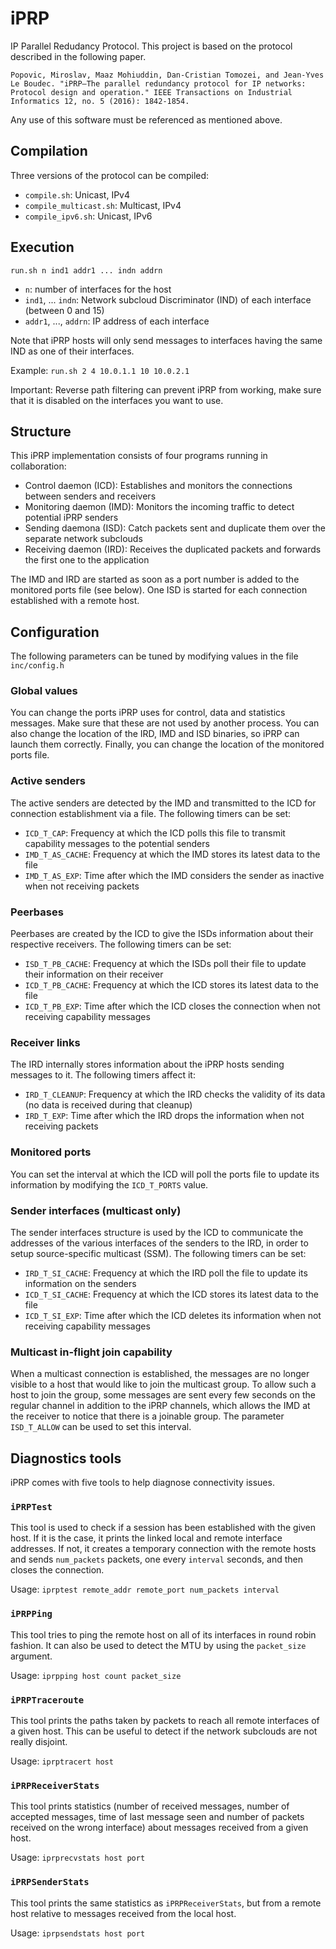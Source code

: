 # iPRP
IP Parallel Redudancy Protocol. This project is based on the protocol described in the following paper.

`Popovic, Miroslav, Maaz Mohiuddin, Dan-Cristian Tomozei, and Jean-Yves Le Boudec. "iPRP—The parallel redundancy protocol for IP networks: Protocol design and operation." IEEE Transactions on Industrial Informatics 12, no. 5 (2016): 1842-1854.`

Any use of this software must be referenced as mentioned above.

## Compilation

Three versions of the protocol can be compiled:
- `compile.sh`: Unicast, IPv4
- `compile_multicast.sh`: Multicast, IPv4
- `compile_ipv6.sh`: Unicast, IPv6

## Execution

`run.sh n ind1 addr1 ... indn addrn`
- `n`: number of interfaces for the host
- `ind1`, ... `indn`: Network subcloud Discriminator (IND) of each interface (between 0 and 15)
- `addr1`, ..., `addrn`: IP address of each interface

Note that iPRP hosts will only send messages to interfaces having the same IND as one of their interfaces.

Example: `run.sh 2 4 10.0.1.1 10 10.0.2.1`

Important: Reverse path filtering can prevent iPRP from working, make sure that it is disabled on the interfaces you want to use.

## Structure

This iPRP implementation consists of four programs running in collaboration:
- Control daemon (ICD): Establishes and monitors the connections between senders and receivers
- Monitoring daemon (IMD): Monitors the incoming traffic to detect potential iPRP senders
- Sending daemona (ISD): Catch packets sent and duplicate them over the separate network subclouds
- Receiving daemon (IRD): Receives the duplicated packets and forwards the first one to the application

The IMD and IRD are started as soon as a port number is added to the monitored ports file (see below).
One ISD is started for each connection established with a remote host.

## Configuration

The following parameters can be tuned by modifying values in the file `inc/config.h`

### Global values

You can change the ports iPRP uses for control, data and statistics messages. Make sure that these are not used by another process.
You can also change the location of the IRD, IMD and ISD binaries, so iPRP can launch them correctly.
Finally, you can change the location of the monitored ports file.

### Active senders

The active senders are detected by the IMD and transmitted to the ICD for connection establishment via a file. The following timers can be set:
- `ICD_T_CAP`: Frequency at which the ICD polls this file to transmit capability messages to the potential senders
- `IMD_T_AS_CACHE`: Frequency at which the IMD stores its latest data to the file
- `IMD_T_AS_EXP`: Time after which the IMD considers the sender as inactive when not receiving packets

### Peerbases

Peerbases are created by the ICD to give the ISDs information about their respective receivers. The following timers can be set:
- `ISD_T_PB_CACHE`: Frequency at which the ISDs poll their file to update their information on their receiver
- `ICD_T_PB_CACHE`: Frequency at which the ICD stores its latest data to the file
- `ICD_T_PB_EXP`: Time after which the ICD closes the connection when not receiving capability messages

### Receiver links

The IRD internally stores information about the iPRP hosts sending messages to it. The following timers affect it:
- `IRD_T_CLEANUP`: Frequency at which the IRD checks the validity of its data (no data is received during that cleanup)
- `IRD_T_EXP`: Time after which the IRD drops the information when not receiving packets

### Monitored ports

You can set the interval at which the ICD will poll the ports file to update its information by modifying the `ICD_T_PORTS` value.

### Sender interfaces (multicast only)

The sender interfaces structure is used by the ICD to communicate the addresses of the various interfaces of the senders to the IRD, in order to setup source-specific multicast (SSM). The following timers can be set:
- `IRD_T_SI_CACHE`: Frequency at which the IRD poll the file to update its information on the senders
- `ICD_T_SI_CACHE`: Frequency at which the ICD stores its latest data to the file
- `ICD_T_SI_EXP`: Time after which the ICD deletes its information when not receiving capability messages

### Multicast in-flight join capability

When a multicast connection is established, the messages are no longer visible to a host that would like to join the multicast group. To allow such a host to join the group, some messages are sent every few seconds on the regular channel in addition to the iPRP channels, which allows the IMD at the receiver to notice that there is a joinable group. The parameter `ISD_T_ALLOW` can be used to set this interval.

## Diagnostics tools

iPRP comes with five tools to help diagnose connectivity issues.

### `iPRPTest`

This tool is used to check if a session has been established with the given host. If it is the case, it prints the linked local and remote interface addresses. If not, it creates a temporary connection with the remote hosts and sends `num_packets` packets, one every `interval` seconds, and then closes the connection.

Usage: `iprptest remote_addr remote_port num_packets interval`

### `iPRPPing`

This tool tries to ping the remote host on all of its interfaces in round robin fashion. It can also be used to detect the MTU by using the `packet_size` argument.

Usage: `iprpping host count packet_size`

### `iPRPTraceroute`

This tool prints the paths taken by packets to reach all remote interfaces of a given host. This can be useful to detect if the network subclouds are not really disjoint.

Usage: `iprptracert host`

### `iPRPReceiverStats`

This tool prints statistics (number of received messages, number of accepted messages, time of last message seen and number of packets received on the wrong interface) about messages received from a given host.

Usage: `iprprecvstats host port`

### `iPRPSenderStats`

This tool prints the same statistics as `iPRPReceiverStats`, but from a remote host relative to messages received from the local host.

Usage: `iprpsendstats host port`
